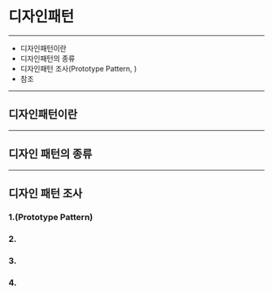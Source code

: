 # 디자인패턴

---
- 디자인패턴이란
- 디자인패턴의 종류
- 디자인패턴 조사(Prototype Pattern, )
- 참조

---
## 디자인패턴이란

---
## 디자인 패턴의 종류
---
## 디자인 패턴 조사
### 1.(Prototype Pattern)

### 2.

### 3.

### 4.

